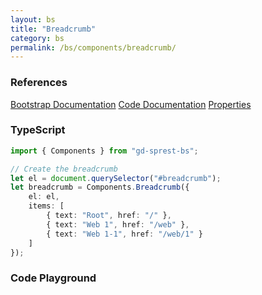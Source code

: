 ```yaml
---
layout: bs
title: "Breadcrumb"
category: bs
permalink: /bs/components/breadcrumb/
---
```


### References

<div class="bs">
    <div class="list-group">
        <a class="list-group-item list-group-item-action" href="https://getbootstrap.com/docs/5.1/components/breadcrumb">Bootstrap Documentation</a>
        <a class="list-group-item list-group-item-action" href="/sprest-bs/modules/components_components.html#{{ page.title }}">Code Documentation</a>
        <a class="list-group-item list-group-item-action" href="/sprest-bs/interfaces/components_components.I{{ page.title }}Props.html">Properties</a>
    </div>
</div>

### TypeScript

```ts
import { Components } from "gd-sprest-bs";

// Create the breadcrumb
let el = document.querySelector("#breadcrumb");
let breadcrumb = Components.Breadcrumb({
    el: el,
    items: [
        { text: "Root", href: "/" },
        { text: "Web 1", href: "/web" },
        { text: "Web 1-1", href: "/web/1" }
    ]
});
```

### Code Playground

<div id="playground" class="bs"></div>
<script type="text/javascript">
    // Wait for the page to load
    window.addEventListener("load", function() {
        // Create the code editor
        var editor = CodeEditor(document.getElementById("playground"), true, [
            '// Create the breadcrumb',
            'Components.Breadcrumb({',
            '\tel: app,',
            '\titems: [',
            '\t\t{ text: "Root", href: "/" },',
            '\t\t{ text: "Web 1", href: "/web" },',
            '\t\t{ text: "Web 1-1", href: "/web/1", isActive: true }',
            '\t]',
            '});'
        ].join('\n'));
    });
</script>
